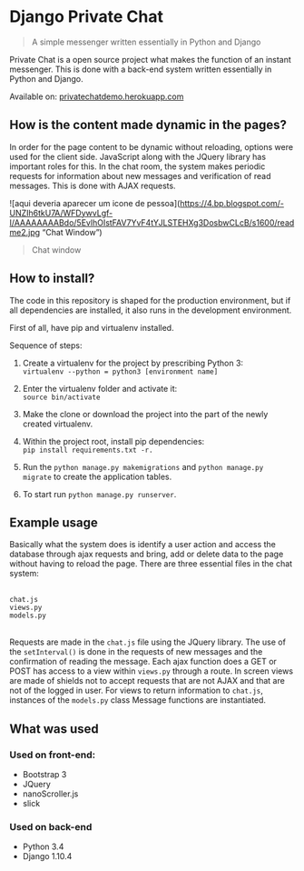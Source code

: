 # Django Private Chat
> A simple messenger written essentially in Python and Django

Private Chat is a open source project what makes the function of an instant messenger. This is done with a back-end system written essentially in Python and Django.

Available on: [privatechatdemo.herokuapp.com](http://privatechatdemo.herokuapp.com)

## How is the content made dynamic in the pages?

In order for the page content to be dynamic without reloading, options were used for the client side. JavaScript along with the JQuery library has important roles for this. In the chat room, the system makes periodic requests for information about new messages and verification of read messages. This is done with AJAX requests.

![aqui deveria aparecer um icone de pessoa](https://4.bp.blogspot.com/-UNZIh6tkU7A/WFDywvLgf-I/AAAAAAAABdo/5EvlhOIstFAV7YvF4tYJLSTEHXg3DosbwCLcB/s1600/readme2.jpg “Chat Window”)
> Chat window

## How to install?

The code in this repository is shaped for the production environment, but if all dependencies are installed, it also runs in the development environment.

First of all, have pip and virtualenv installed.

Sequence of steps:

1. Create a virtualenv for the project by prescribing Python 3:<br>
```virtualenv --python = python3 [environment name]```

2. Enter the virtualenv folder and activate it:<br>
```source bin/activate```

3. Make the clone or download the project into the part of the newly created virtualenv.

4. Within the project root, install pip dependencies:<br>
```pip install requirements.txt -r.```

5. Run the ```python manage.py makemigrations``` and ```python manage.py migrate``` to create the application tables.

6. To start run ```python manage.py runserver```.

## Example usage

Basically what the system does is identify a user action and access the database through ajax requests and bring, add or delete data to the page without having to reload the page.
There are three essential files in the chat system:<br><br>

```chat.js```<br>
```views.py```<br>
```models.py```<br><br>

Requests are made in the ```chat.js``` file using the JQuery library. The use of the ```setInterval()``` is done in the requests of new messages and the confirmation of reading the message.
Each ajax function does a GET or POST has access to a view within ```views.py``` through a route. In screen views are made of shields not to accept requests that are not AJAX and that are not of the logged in user.
For views to return information to ```chat.js```, instances of the ```models.py``` class Message functions are instantiated.

## What was used

### Used on front-end:
* Bootstrap 3
* JQuery
* nanoScroller.js
* slick

### Used on back-end
* Python 3.4
* Django 1.10.4
